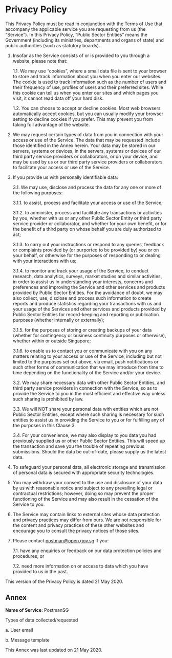 # Privacy Policy

This Privacy Policy must be read in conjunction with the Terms of Use that accompany the applicable service you are requesting from us (the “Service”). In this Privacy Policy, “Public Sector Entities” means the Government (including its ministries, departments and organs of state) and public authorities (such as statutory boards).

1.  Insofar as the Service consists of or is provided to you through a website, please note that:

    1.1. We may use “cookies”, where a small data file is sent to your browser to store and track information about you when you enter our websites. The cookie is used to track information such as the number of users and their frequency of use, profiles of users and their preferred sites. While this cookie can tell us when you enter our sites and which pages you visit, it cannot read data off your hard disk.

    1.2. You can choose to accept or decline cookies. Most web browsers automatically accept cookies, but you can usually modify your browser setting to decline cookies if you prefer. This may prevent you from taking full advantage of the website.
2. We may request certain types of data from you in connection with your access or use of the Service. The data that may be requested include those identified in the Annex herein. Your data may be stored in our servers, systems or devices, in the servers, systems or devices of our third party service providers or collaborators, or on your device, and may be used by us or our third party service providers or collaborators to facilitate your access or use of the Service.
3.  If you provide us with personally identifiable data:

    3.1. We may use, disclose and process the data for any one or more of the following purposes:

    3.1.1. to assist, process and facilitate your access or use of the Service;

    3.1.2. to administer, process and facilitate any transactions or activities by you, whether with us or any other Public Sector Entity or third party service provider or collaborator, and whether for your own benefit, or for the benefit of a third party on whose behalf you are duly authorized to act;

    3.1.3. to carry out your instructions or respond to any queries, feedback or complaints provided by (or purported to be provided by) you or on your behalf, or otherwise for the purposes of responding to or dealing with your interactions with us;

    3.1.4. to monitor and track your usage of the Service, to conduct research, data analytics, surveys, market studies and similar activities, in order to assist us in understanding your interests, concerns and preferences and improving the Service and other services and products provided by Public Sector Entities. For the avoidance of doubt, we may also collect, use, disclose and process such information to create reports and produce statistics regarding your transactions with us and your usage of the Services and other services and products provided by Public Sector Entities for record-keeping and reporting or publication purposes (whether internally or externally);

    3.1.5. for the purposes of storing or creating backups of your data (whether for contingency or business continuity purposes or otherwise), whether within or outside Singapore;

    3.1.6. to enable us to contact you or communicate with you on any matters relating to your access or use of the Service, including but not limited to the purposes set out above, via email, push notifications or such other forms of communication that we may introduce from time to time depending on the functionality of the Service and/or your device.

    3.2. We may share necessary data with other Public Sector Entities, and third party service providers in connection with the Service, so as to provide the Service to you in the most efficient and effective way unless such sharing is prohibited by law.

    3.3. We will NOT share your personal data with entities which are not Public Sector Entities, except where such sharing is necessary for such entities to assist us in providing the Service to you or for fulfilling any of the purposes in this Clause 3.

    3.4. For your convenience, we may also display to you data you had previously supplied us or other Public Sector Entities. This will speed up the transaction and save you the trouble of repeating previous submissions. Should the data be out-of-date, please supply us the latest data.
4. To safeguard your personal data, all electronic storage and transmission of personal data is secured with appropriate security technologies.
5. You may withdraw your consent to the use and disclosure of your data by us with reasonable notice and subject to any prevailing legal or contractual restrictions; however, doing so may prevent the proper functioning of the Service and may also result in the cessation of the Service to you.
6. The Service may contain links to external sites whose data protection and privacy practices may differ from ours. We are not responsible for the content and privacy practices of these other websites and encourage you to consult the privacy notices of those sites.
7.  Please contact postman@open.gov.sg if you:

    7.1. have any enquiries or feedback on our data protection policies and procedures; or

    7.2. need more information on or access to data which you have provided to us in the past.

This version of the Privacy Policy is dated 21 May 2020.

## Annex

**Name of Service**: PostmanSG

Types of data collected/requested

a. User email

b. Message template

This Annex was last updated on 21 May 2020.
